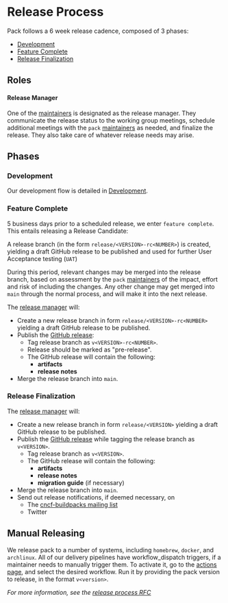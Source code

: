 # Release Process

Pack follows a 6 week release cadence, composed of 3 phases:
  - [Development](#development)
  - [Feature Complete](#feature-complete)
  - [Release Finalization](#release-finalization)

## Roles

#### Release Manager

One of the [maintainers][maintainers] is designated as the release manager. They communicate the release status to the working group meetings, schedule additional meetings with the `pack` [maintainers][maintainers] as needed, and finalize the release. They also take care of whatever release needs may arise.

## Phases

### Development

Our development flow is detailed in [Development](DEVELOPMENT.md).

### Feature Complete

5 business days prior to a scheduled release, we enter `feature complete`. This entails releasing a Release Candidate:

A release branch (in the form `release/<VERSION>-rc<NUMBER>`) is created, yielding a draft GitHub release to be published and used for further User Acceptance testing (`UAT`)

During this period, relevant changes may be merged into the release branch, based on assessment by the `pack` [maintainers][maintainers] of the impact, effort and risk of including the changes. Any other change may get merged into `main` through the normal process, and will make it into the next release.

The [release manager](#release-manager) will:
- Create a new release branch in form `release/<VERSION>-rc<NUMBER>` yielding a draft GitHub release to be published. 
- Publish the [GitHub release][release]:
    - Tag release branch as `v<VERSION>-rc<NUMBER>`.
    - Release should be marked as "pre-release".
    - The GitHub release will contain the following:
        - **artifacts**
        - **release notes**
- Merge the release branch into `main`.

### Release Finalization

The [release manager](#release-manager) will:
- Create a new release branch in form `release/<VERSION>` yielding a draft GitHub release to be published. 
- Publish the [GitHub release][release] while tagging the release branch as `v<VERSION>`.
    - Tag release branch as `v<VERSION>`.
    - The GitHub release will contain the following:
        - **artifacts**
        - **release notes**
        - **migration guide** (if necessary)
- Merge the release branch into `main`.
- Send out release notifications, if deemed necessary, on
  - The [cncf-buildpacks mailing list](https://lists.cncf.io/g/cncf-buildpacks)
  - Twitter

## Manual Releasing

We release pack to a number of systems, including `homebrew`, `docker`, and `archlinux`. All of our delivery pipelines
have workflow_dispatch triggers, if a maintainer needs to manually trigger them. To activate it, go to the
[actions page](https://github.com/buildpacks/pack/actions), and select the desired workflow. Run it by providing the pack
version to release, in the format `v<version>`.

_For more information, see the [release process RFC][release-process]_

[maintainers]: https://github.com/buildpacks/community/blob/main/TEAMS.md#platform-team
[release-process]: https://github.com/buildpacks/rfcs/blob/main/text/0039-release-process.md#change-control-board
[release]: https://github.com/buildpacks/pack/releases
